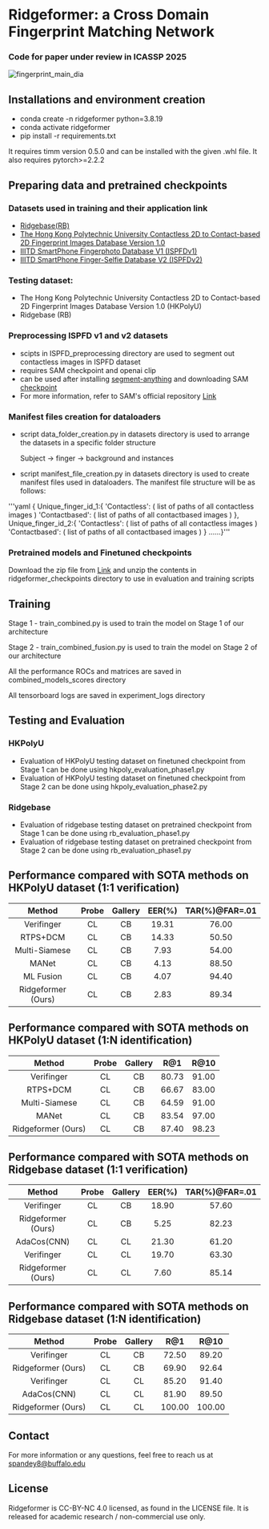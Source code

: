 # Ridgeformer: a Cross Domain Fingerprint Matching Network

### Code for paper under review in ICASSP 2025

![fingerprint_main_dia](https://github.com/user-attachments/assets/5bdb4d46-5cea-4ca2-a001-8406689543cb)

## Installations and environment creation
- conda create -n ridgeformer python=3.8.19
- conda activate ridgeformer
- pip install -r requirements.txt

It requires timm version 0.5.0 and can be installed with the given .whl file.
It also requires pytorch>=2.2.2

## Preparing data and pretrained checkpoints

### Datasets used in training and their application link
- [Ridgebase(RB)](https://www.buffalo.edu/cubs/research/datasets/ridgebase-benchmark-dataset.html#title_0)
- [The Hong Kong Polytechnic University Contactless 2D to Contact-based 2D Fingerprint Images Database Version 1.0](http://www4.comp.polyu.edu.hk/~csajaykr/fingerprint.htm)
- [IIITD SmartPhone Fingerphoto Database V1 (ISPFDv1)](https://iab-rubric.org/index.php/ispfdv1)
- [IIITD SmartPhone Finger-Selfie Database V2 (ISPFDv2)](https://iab-rubric.org/index.php/ispfdv1)

### Testing dataset:
- The Hong Kong Polytechnic University Contactless 2D to Contact-based 2D Fingerprint Images Database Version 1.0 (HKPolyU)
- Ridgebase (RB)

### Preprocessing ISPFD v1 and v2 datasets
- scipts in ISPFD_preprocessing directory are used to segment out contactless images in ISPFD dataset
- requires SAM checkpoint and openai clip
- can be used after installing [segment-anything](https://pypi.org/project/segment-anything/) and downloading SAM [checkpoint](https://github.com/facebookresearch/segment-anything#model-checkpoints)
- For more information, refer to SAM's official repository [Link](https://github.com/facebookresearch/segment-anything)

### Manifest files creation for dataloaders
- script data_folder_creation.py in datasets directory is used to arrange the datasets in a specific folder structure

  Subject -> finger -> background and instances
  
- script manifest_file_creation.py in datasets directory is used to create manifest files used in dataloaders. The manifest file structure will be as follows:

'''yaml
{
Unique_finger_id_1:{
'Contactless': ( list of paths of all contactless images )
'Contactbased': ( list of paths of all contactbased images )
},
Unique_finger_id_2:{
'Contactless': ( list of paths of all contactless images )
'Contactbased': ( list of paths of all contactbased images )
}
......}'''

### Pretrained models and Finetuned checkpoints
Download the zip file from [Link](https://buffalo.box.com/s/8wmvwhmvbmfsy8j7lr7ppa30bxe3hvws) and unzip the contents in ridgeformer_checkpoints directory to use in evaluation and training scripts

## Training
Stage 1 - train_combined.py is used to train the model on Stage 1 of our architecture

Stage 2 - train_combined_fusion.py is used to train the model on Stage 2 of our architecture

All the performance ROCs and matrices are saved in combined_models_scores directory

All tensorboard logs are saved in experiment_logs directory

## Testing and Evaluation
### HKPolyU
- Evaluation of HKPolyU testing dataset on finetuned checkpoint from Stage 1 can be done using hkpoly_evaluation_phase1.py
- Evaluation of HKPolyU testing dataset on finetuned checkpoint from Stage 2 can be done using hkpoly_evaluation_phase2.py

### Ridgebase
- Evaluation of ridgebase testing dataset on pretrained checkpoint from Stage 1 can be done using rb_evaluation_phase1.py
- Evaluation of ridgebase testing dataset on pretrained checkpoint from Stage 2 can be done using rb_evaluation_phase1.py

## Performance compared with SOTA methods on HKPolyU dataset (1:1 verification)
|Method | Probe | Gallery | EER(%) | TAR(%)@FAR=.01 |
| :---: | :---: | :---: | :---: | :---: |
|Verifinger | CL | CB | 19.31 | 76.00 |
|RTPS+DCM | CL | CB | 14.33 | 50.50 |
|Multi-Siamese | CL | CB | 7.93 | 54.00 |
|MANet | CL | CB | 4.13 | 88.50 |
|ML Fusion | CL | CB | 4.07 | 94.40|
|Ridgeformer (Ours)| CL | CB | 2.83 | 89.34|

## Performance compared with SOTA methods on HKPolyU dataset (1:N identification)
|Method | Probe | Gallery | R@1 | R@10 |
| :---: | :---: | :---: | :---: | :---: |
|Verifinger | CL | CB | 80.73 | 91.00 |
|RTPS+DCM | CL | CB | 66.67 | 83.00 |
|Multi-Siamese | CL | CB | 64.59 | 91.00 |
|MANet | CL | CB | 83.54 | 97.00 |
|Ridgeformer (Ours)| CL | CB | 87.40 | 98.23 |

## Performance compared with SOTA methods on Ridgebase dataset (1:1 verification)
|Method | Probe | Gallery | EER(%) | TAR(%)@FAR=.01 |
| :---: | :---: | :---: | :---: | :---: |
|Verifinger | CL | CB | 18.90 | 57.60 |
|Ridgeformer (Ours) | CL | CB | 5.25 | 82.23 |
|AdaCos(CNN) | CL | CL | 21.30 | 61.20 |
|Verifinger | CL | CL | 19.70 | 63.30 |
|Ridgeformer (Ours)| CL | CL | 7.60 | 85.14 |

## Performance compared with SOTA methods on Ridgebase dataset (1:N identification)
|Method | Probe | Gallery | R@1 | R@10 |
| :---: | :---: | :---: | :---: | :---: |
|Verifinger | CL | CB | 72.50 | 89.20 |
|Ridgeformer (Ours) | CL | CB | 69.90 | 92.64 |
|Verifinger | CL | CL | 85.20 | 91.40 |
|AdaCos(CNN) | CL | CL | 81.90 | 89.50 |
|Ridgeformer (Ours)| CL | CL | 100.00 | 100.00 |

## Contact
For more information or any questions, feel free to reach us at spandey8@buffalo.edu

## License
Ridgeformer is CC-BY-NC 4.0 licensed, as found in the LICENSE file. It is released for academic research / non-commercial use only.
